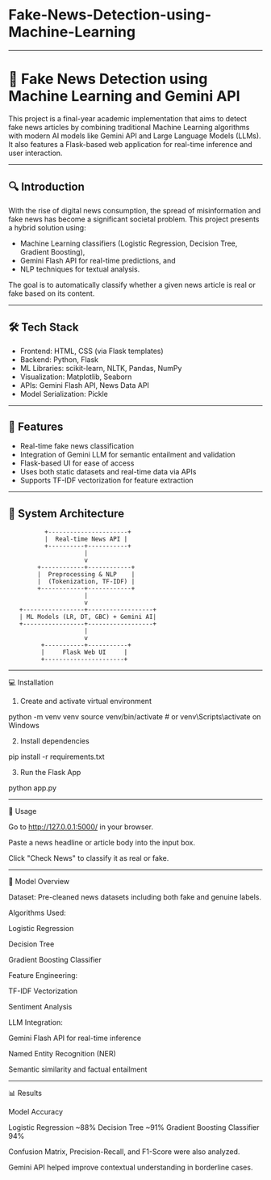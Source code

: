 # Fake-News-Detection-using-Machine-Learning




---

# 📰 Fake News Detection using Machine Learning and Gemini API

This project is a final-year academic implementation that aims to detect fake news articles by combining traditional Machine Learning algorithms with modern AI models like Gemini API and Large Language Models (LLMs). It also features a Flask-based web application for real-time inference and user interaction.


---

## 🔍 Introduction

With the rise of digital news consumption, the spread of misinformation and fake news has become a significant societal problem. This project presents a hybrid solution using:
- Machine Learning classifiers (Logistic Regression, Decision Tree, Gradient Boosting),
- Gemini Flash API for real-time predictions, and
- NLP techniques for textual analysis.

The goal is to automatically classify whether a given news article is real or fake based on its content.

---

## 🛠 Tech Stack

- Frontend: HTML, CSS (via Flask templates)
- Backend: Python, Flask
- ML Libraries: scikit-learn, NLTK, Pandas, NumPy
- Visualization: Matplotlib, Seaborn
- APIs: Gemini Flash API, News Data API
- Model Serialization: Pickle

---

## 🚀 Features

- Real-time fake news classification
- Integration of Gemini LLM for semantic entailment and validation
- Flask-based UI for ease of access
- Uses both static datasets and real-time data via APIs
- Supports TF-IDF vectorization for feature extraction

---

## 🧠 System Architecture


              +----------------------+
              |  Real-time News API |
              +----------+-----------+
                         |
                         v
            +------------+------------+
            |  Preprocessing & NLP    |
            |  (Tokenization, TF-IDF) |
            +------------+------------+
                         |
                         v
       +-----------------+------------------+
       | ML Models (LR, DT, GBC) + Gemini AI|
       +-----------------+------------------+
                         |
                         v
             +-----------+-----------+
             |     Flask Web UI     |
             +----------------------+


---

💻 Installation

1. Create and activate virtual environment

python -m venv venv
source venv/bin/activate  # or venv\Scripts\activate on Windows


2. Install dependencies

pip install -r requirements.txt


3. Run the Flask App

python app.py




---

📂 Usage

Go to http://127.0.0.1:5000/ in your browser.

Paste a news headline or article body into the input box.

Click "Check News" to classify it as real or fake.



---

🧪 Model Overview

Dataset: Pre-cleaned news datasets including both fake and genuine labels.

Algorithms Used:

Logistic Regression

Decision Tree

Gradient Boosting Classifier


Feature Engineering:

TF-IDF Vectorization

Sentiment Analysis


LLM Integration:

Gemini Flash API for real-time inference

Named Entity Recognition (NER)

Semantic similarity and factual entailment




---

📊 Results

Model Accuracy

Logistic Regression ~88%
Decision Tree ~91%
Gradient Boosting Classifier 94%


Confusion Matrix, Precision-Recall, and F1-Score were also analyzed.

Gemini API helped improve contextual understanding in borderline cases.

